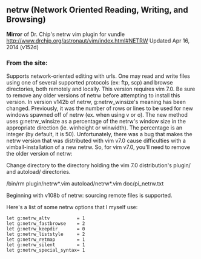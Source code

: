 ## netrw (Network Oriented Reading, Writing, and Browsing) ##
__Mirror__ of Dr. Chip's netrw vim plugin for vundle
http://www.drchip.org/astronaut/vim/index.html#NETRW
Updated Apr 16, 2014 (v152d)

### From the site: ###
Supports network-oriented editing with urls. One may read and write files using one of several supported protocols
(ex: ftp, scp) and browse directories, both remotely and locally. This version requires vim 7.0.
Be sure to remove any older versions of netrw before attempting to install this version. In version v142b of netrw,
g:netrw_winsize's meaning has been changed. Previously, it was the number of rows or lines to be used for new windows
spawned off of netrw (ex. when using v or o). The new method uses g:netrw_winsize as a percentage of the netrw's
window size in the appropriate direction (ie. winheight or winwidth). The percentage is an integer (by default, it is 50).
Unfortunately, there was a bug that makes the netrw version that was distributed with vim v7.0 cause difficulties with a
vimball-installation of a new netrw. So, for vim v7.0, you'll need to remove the older version of netrw:

Change directory to the directory holding the vim 7.0 distribution's plugin/ and autoload/ directories.

/bin/rm plugin/netrw*.vim autoload/netrw*.vim doc/pi_netrw.txt

Beginning with v108b of netrw: sourcing remote files is supported.

Here's a list of some netrw options that I myself use:
```vim
let g:netrw_altv          = 1
let g:netrw_fastbrowse    = 2
let g:netrw_keepdir       = 0
let g:netrw_liststyle     = 2
let g:netrw_retmap        = 1
let g:netrw_silent        = 1
let g:netrw_special_syntax= 1
```
